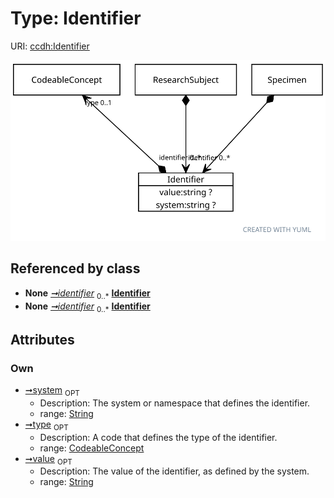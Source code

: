 
# Type: Identifier




URI: [ccdh:Identifier](https://example.org/ccdh/Identifier)


![img](images/Identifier.svg)

## Referenced by class

 *  **None** *[➞identifier](researchSubject__identifier.md)*  <sub>0..*</sub>  **[Identifier](Identifier.md)**
 *  **None** *[➞identifier](specimen__identifier.md)*  <sub>0..*</sub>  **[Identifier](Identifier.md)**

## Attributes


### Own

 * [➞system](identifier__system.md)  <sub>OPT</sub>
    * Description: The system or namespace that defines the identifier.
    * range: [String](types/String.md)
 * [➞type](identifier__type.md)  <sub>OPT</sub>
    * Description: A code that defines the type of the identifier.
    * range: [CodeableConcept](CodeableConcept.md)
 * [➞value](identifier__value.md)  <sub>OPT</sub>
    * Description: The value of the identifier, as defined by the system.
    * range: [String](types/String.md)
